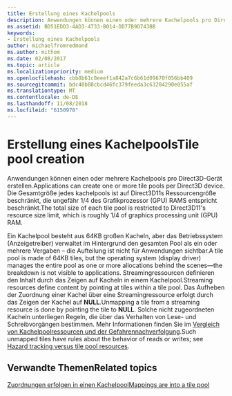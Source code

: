 ```yaml
---
title: Erstellung eines Kachelpools
description: Anwendungen können einen oder mehrere Kachelpools pro Direct3D-Gerät erstellen. Die Gesamtgröße jedes kachelpools ist auf Direct3D11s Ressourcengröße beschränkt, die ungefähr 1/4 des Grafikprozessor (GPU) RAMS entspricht beschränkt.
ms.assetid: BD51EDD3-4AD3-4733-B014-DD77B9D743BB
keywords:
- Erstellung eines Kachelpools
author: michaelfromredmond
ms.author: mithom
ms.date: 02/08/2017
ms.topic: article
ms.localizationpriority: medium
ms.openlocfilehash: cbb8b61c8eeef1a842a7c6b61d09670f056bb409
ms.sourcegitcommit: bdc40b08cbcd46fc379feeda3c63204290e055af
ms.translationtype: MT
ms.contentlocale: de-DE
ms.lasthandoff: 11/08/2018
ms.locfileid: "6150978"
---
```

# <a name="tile-pool-creation"></a><span data-ttu-id="4b5aa-105">Erstellung eines Kachelpools</span><span class="sxs-lookup"><span data-stu-id="4b5aa-105">Tile pool creation</span></span>


<span data-ttu-id="4b5aa-106">Anwendungen können einen oder mehrere Kachelpools pro Direct3D-Gerät erstellen.</span><span class="sxs-lookup"><span data-stu-id="4b5aa-106">Applications can create one or more tile pools per Direct3D device.</span></span> <span data-ttu-id="4b5aa-107">Die Gesamtgröße jedes kachelpools ist auf Direct3D11s Ressourcengröße beschränkt, die ungefähr 1/4 des Grafikprozessor (GPU) RAMS entspricht beschränkt.</span><span class="sxs-lookup"><span data-stu-id="4b5aa-107">The total size of each tile pool is restricted to Direct3D11's resource size limit, which is roughly 1/4 of graphics processing unit (GPU) RAM.</span></span>

<span data-ttu-id="4b5aa-108">Ein Kachelpool besteht aus 64KB großen Kacheln, aber das Betriebssystem (Anzeigetreiber) verwaltet im Hintergrund den gesamten Pool als ein oder mehrere Vergaben – die Aufteilung ist nicht für Anwendungen sichtbar.</span><span class="sxs-lookup"><span data-stu-id="4b5aa-108">A tile pool is made of 64KB tiles, but the operating system (display driver) manages the entire pool as one or more allocations behind the scenes—the breakdown is not visible to applications.</span></span> <span data-ttu-id="4b5aa-109">Streamingressourcen definieren den Inhalt durch das Zeigen auf Kacheln in einem Kachelpool.</span><span class="sxs-lookup"><span data-stu-id="4b5aa-109">Streaming resources define content by pointing at tiles within a tile pool.</span></span> <span data-ttu-id="4b5aa-110">Das Aufheben der Zuordnung einer Kachel über eine Streamingressource erfolgt durch das Zeigen der Kachel auf **NULL**.</span><span class="sxs-lookup"><span data-stu-id="4b5aa-110">Unmapping a tile from a streaming resource is done by pointing the tile to **NULL**.</span></span> <span data-ttu-id="4b5aa-111">Solche nicht zugeordneten Kacheln unterliegen Regeln, die über das Verhalten von Lese- und Schreibvorgängen bestimmen. Mehr Informationen finden Sie im [Vergleich von Kachelpoolressourcen und der Gefahrennachverfolgung](hazard-tracking-versus-tile-pool-resources.md).</span><span class="sxs-lookup"><span data-stu-id="4b5aa-111">Such unmapped tiles have rules about the behavior of reads or writes; see [Hazard tracking versus tile pool resources](hazard-tracking-versus-tile-pool-resources.md).</span></span>

## <a name="span-idrelated-topicsspanrelated-topics"></a><span data-ttu-id="4b5aa-112"><span id="related-topics"></span>Verwandte Themen</span><span class="sxs-lookup"><span data-stu-id="4b5aa-112"><span id="related-topics"></span>Related topics</span></span>


[<span data-ttu-id="4b5aa-113">Zuordnungen erfolgen in einen Kachelpool</span><span class="sxs-lookup"><span data-stu-id="4b5aa-113">Mappings are into a tile pool</span></span>](mappings-are-into-a-tile-pool.md)

 

 




